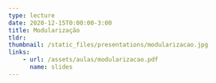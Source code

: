 ```yaml
---
type: lecture
date: 2020-12-15T0:00:00-3:00
title: Modularização
tldr: 
thumbnail: /static_files/presentations/modularizacao.jpg
links: 
    - url: /assets/aulas/modularizacao.pdf
      name: slides
---
```

